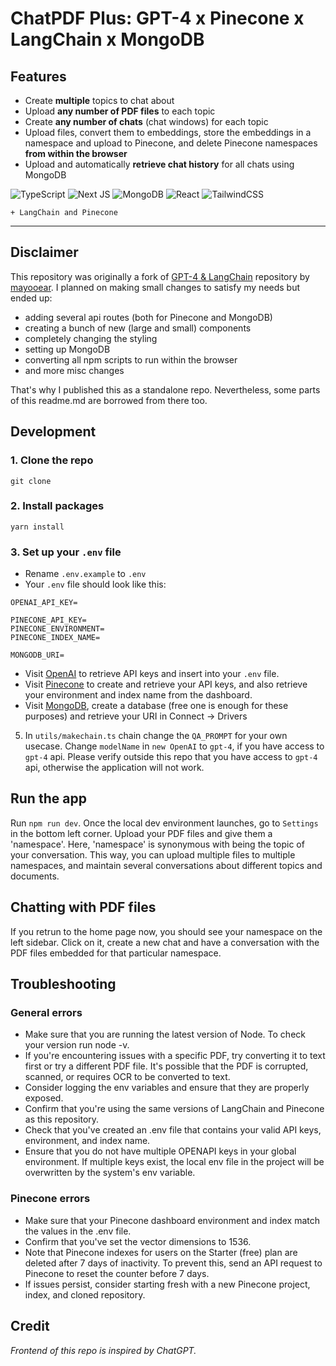 # ChatPDF Plus: GPT-4 x Pinecone x LangChain x MongoDB

## Features

- Create **multiple** topics to chat about
- Upload **any number of PDF files** to each topic
- Create **any number of chats** (chat windows) for each topic
- Upload files, convert them to embeddings, store the embeddings in a namespace and upload to Pinecone, and delete Pinecone namespaces **from within the browser**
- Upload and automatically **retrieve chat history** for all chats using MongoDB

![TypeScript](https://img.shields.io/badge/typescript-%23007ACC.svg?style=for-the-badge&logo=typescript&logoColor=white)
![Next JS](https://img.shields.io/badge/Next-black?style=for-the-badge&logo=next.js&logoColor=white)
![MongoDB](https://img.shields.io/badge/MongoDB-%234ea94b.svg?style=for-the-badge&logo=mongodb&logoColor=white)
![React](https://img.shields.io/badge/react-%2320232a.svg?style=for-the-badge&logo=react&logoColor=%2361DAFB)
![TailwindCSS](https://img.shields.io/badge/tailwindcss-%2338B2AC.svg?style=for-the-badge&logo=tailwind-css&logoColor=white)

`+ LangChain and Pinecone`

---

## Disclaimer

This repository was originally a fork of [GPT-4 & LangChain](https://github.com/mayooear/gpt4-pdf-chatbot-langchain) repository by [mayooear](https://github.com/mayooear/gpt4-pdf-chatbot-langchain). I planned on making small changes to satisfy my needs but ended up:

- adding several api routes (both for Pinecone and MongoDB)
- creating a bunch of new (large and small) components
- completely changing the styling
- setting up MongoDB
- converting all npm scripts to run within the browser
- and more misc changes

That's why I published this as a standalone repo. Nevertheless, some parts of this readme.md are borrowed from there too.

## Development

### 1. Clone the repo

```
git clone
```

### 2. Install packages

```
yarn install
```

### 3. Set up your `.env` file

- Rename `.env.example` to `.env`
- Your `.env` file should look like this:

```
OPENAI_API_KEY=

PINECONE_API_KEY=
PINECONE_ENVIRONMENT=
PINECONE_INDEX_NAME=

MONGODB_URI=
```

- Visit [OpenAI](https://help.openai.com/en/articles/4936850-where-do-i-find-my-secret-api-key) to retrieve API keys and insert into your `.env` file.
- Visit [Pinecone](https://pinecone.io/) to create and retrieve your API keys, and also retrieve your environment and index name from the dashboard.
- Visit [MongoDB](https://mongodb.com/), create a database (free one is enough for these purposes) and retrieve your URI in Connect -> Drivers

5. In `utils/makechain.ts` chain change the `QA_PROMPT` for your own usecase. Change `modelName` in `new OpenAI` to `gpt-4`, if you have access to `gpt-4` api. Please verify outside this repo that you have access to `gpt-4` api, otherwise the application will not work.

## Run the app

Run `npm run dev`. Once the local dev environment launches, go to `Settings` in the bottom left corner. Upload your PDF files and give them a 'namespace'. Here, 'namespace' is synonymous with being the topic of your conversation. This way, you can upload multiple files to multiple namespaces, and maintain several conversations about different topics and documents.

## Chatting with PDF files

If you retrun to the home page now, you should see your namespace on the left sidebar. Click on it, create a new chat and have a conversation with the PDF files embedded for that particular namespace.

## Troubleshooting

### General errors

- Make sure that you are running the latest version of Node. To check your version run node -v.
- If you're encountering issues with a specific PDF, try converting it to text first or try a different PDF file. It's possible that the PDF is corrupted, scanned, or requires OCR to be converted to text.
- Consider logging the env variables and ensure that they are properly exposed.
- Confirm that you're using the same versions of LangChain and Pinecone as this repository.
- Check that you've created an .env file that contains your valid API keys, environment, and index name.
- Ensure that you do not have multiple OPENAPI keys in your global environment. If multiple keys exist, the local env file in the project will be overwritten by the system's env variable.

### Pinecone errors

- Make sure that your Pinecone dashboard environment and index match the values in the .env file.
- Confirm that you've set the vector dimensions to 1536.
- Note that Pinecone indexes for users on the Starter (free) plan are deleted after 7 days of inactivity. To prevent this, send an API request to Pinecone to reset the counter before 7 days.
- If issues persist, consider starting fresh with a new Pinecone project, index, and cloned repository.

## Credit

_Frontend of this repo is inspired by ChatGPT._
